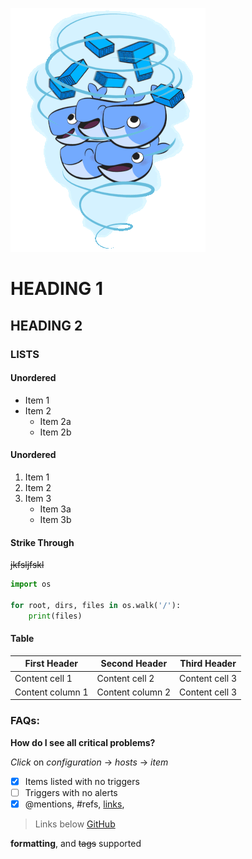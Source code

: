 ![Docker](./img/docker_img.gif)

# HEADING 1
## HEADING 2

### LISTS

#### Unordered 
* Item 1
* Item 2
    * Item 2a
    * Item 2b

#### Unordered 
1. Item 1
2. Item 2
3. Item 3
    * Item 3a
    * Item 3b

#### Strike Through
<del>jkfsljfskl</del>

``` py
import os

for root, dirs, files in os.walk('/'):
    print(files)

```

#### Table

First Header | Second Header        |    Third Header   |
------------ | -------------        | ----------        |
Content cell 1 | Content cell 2     | Content cell 3    |
Content column 1 | Content column 2 | Content cell 3    |

### FAQs:
**How do I see all critical problems?**

*Click* on _configuration_ -> _hosts_ -> _item_

- [x] Items listed with no triggers
- [ ] Triggers with no alerts
- [x] @mentions, #refs, [links](),

> Links below
[GitHub](http://github.com)

**formatting**, and <del>tags</del>
supported 
